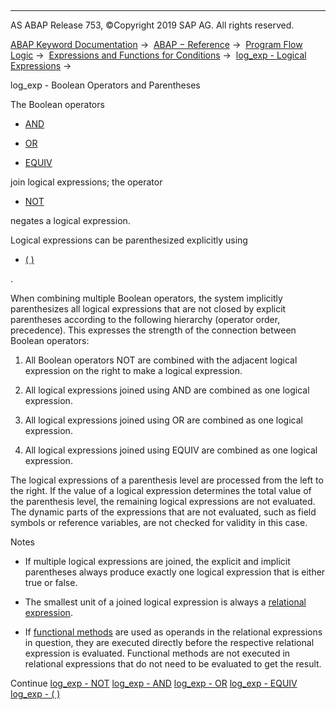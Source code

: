   

* * *

AS ABAP Release 753, ©Copyright 2019 SAP AG. All rights reserved.

[ABAP Keyword Documentation](javascript:call_link\('abenabap.htm'\)) →  [ABAP − Reference](javascript:call_link\('abenabap_reference.htm'\)) →  [Program Flow Logic](javascript:call_link\('abenabap_flow_logic.htm'\)) →  [Expressions and Functions for Conditions](javascript:call_link\('abenlogical_expr_func.htm'\)) →  [log\_exp - Logical Expressions](javascript:call_link\('abenlogexp.htm'\)) → 

log\_exp - Boolean Operators and Parentheses

The Boolean operators

-   [AND](javascript:call_link\('abenlogexp_and.htm'\))

-   [OR](javascript:call_link\('abenlogexp_or.htm'\))

-   [EQUIV](javascript:call_link\('abenlogexp_equiv.htm'\))

join logical expressions; the operator

-   [NOT](javascript:call_link\('abenlogexp_not.htm'\))

negates a logical expression.

Logical expressions can be parenthesized explicitly using

-   [( )](javascript:call_link\('abenlogexp_bracket.htm'\))

.

When combining multiple Boolean operators, the system implicitly parenthesizes all logical expressions that are not closed by explicit parentheses according to the following hierarchy (operator order, precedence). This expresses the strength of the connection between Boolean operators:

1.  All Boolean operators NOT are combined with the adjacent logical expression on the right to make a logical expression.
    
2.  All logical expressions joined using AND are combined as one logical expression.
    
3.  All logical expressions joined using OR are combined as one logical expression.
    
4.  All logical expressions joined using EQUIV are combined as one logical expression.

The logical expressions of a parenthesis level are processed from the left to the right. If the value of a logical expression determines the total value of the parenthesis level, the remaining logical expressions are not evaluated. The dynamic parts of the expressions that are not evaluated, such as field symbols or reference variables, are not checked for validity in this case.

Notes

-   If multiple logical expressions are joined, the explicit and implicit parentheses always produce exactly one logical expression that is either true or false.

-   The smallest unit of a joined logical expression is always a [relational expression](javascript:call_link\('abenrelational_expression_glosry.htm'\) "Glossary Entry").

-   If [functional methods](javascript:call_link\('abenfunctional_method_glosry.htm'\) "Glossary Entry") are used as operands in the relational expressions in question, they are executed directly before the respective relational expression is evaluated. Functional methods are not executed in relational expressions that do not need to be evaluated to get the result.

Continue
[log\_exp - NOT](javascript:call_link\('abenlogexp_not.htm'\))
[log\_exp - AND](javascript:call_link\('abenlogexp_and.htm'\))
[log\_exp - OR](javascript:call_link\('abenlogexp_or.htm'\))
[log\_exp - EQUIV](javascript:call_link\('abenlogexp_equiv.htm'\))
[log\_exp - ( )](javascript:call_link\('abenlogexp_bracket.htm'\))